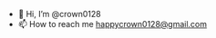 - 👋 Hi, I’m @crown0128
- 📫 How to reach me happycrown0128@gmail.com

<!---
crown0128/crown0128 is a ✨ special ✨ repository because its `README.md` (this file) appears on your GitHub profile.
You can click the Preview link to take a look at your changes.
--->
